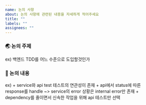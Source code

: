 ```yaml
---
name: 논의 사항
about: 논의 사항에 관련된 내용을 자세하게 적어주세요
title: ""
labels: ""
assignees: ""
---
```


### 🌏 논의 주제

ex) 백엔드 TDD를 어느 수준으로 도입할것인가

### 📗 논의 내용

ex) + service와 api test 테스트의 연관성이 존재 + api에서 status에 따른 response를 handle ~> service의 error 상황은 internal error만 존재 + dependency를 줄이면서 신속한 작업을 위해 api 테스트만 선택
